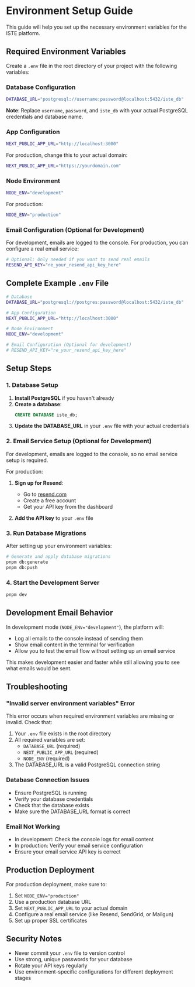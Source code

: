 # Environment Setup Guide

This guide will help you set up the necessary environment variables for the ISTE platform.

## Required Environment Variables

Create a `.env` file in the root directory of your project with the following variables:

### Database Configuration

```bash
DATABASE_URL="postgresql://username:password@localhost:5432/iste_db"
```

**Note**: Replace `username`, `password`, and `iste_db` with your actual PostgreSQL credentials and database name.

### App Configuration

```bash
NEXT_PUBLIC_APP_URL="http://localhost:3000"
```

For production, change this to your actual domain:

```bash
NEXT_PUBLIC_APP_URL="https://yourdomain.com"
```

### Node Environment

```bash
NODE_ENV="development"
```

For production:

```bash
NODE_ENV="production"
```

### Email Configuration (Optional for Development)

For development, emails are logged to the console. For production, you can configure a real email service:

```bash
# Optional: Only needed if you want to send real emails
RESEND_API_KEY="re_your_resend_api_key_here"
```

## Complete Example `.env` File

```bash
# Database
DATABASE_URL="postgresql://postgres:password@localhost:5432/iste_db"

# App Configuration
NEXT_PUBLIC_APP_URL="http://localhost:3000"

# Node Environment
NODE_ENV="development"

# Email Configuration (Optional for development)
# RESEND_API_KEY="re_your_resend_api_key_here"
```

## Setup Steps

### 1. Database Setup

1. **Install PostgreSQL** if you haven't already
2. **Create a database**:
    ```sql
    CREATE DATABASE iste_db;
    ```
3. **Update the DATABASE_URL** in your `.env` file with your actual credentials

### 2. Email Service Setup (Optional for Development)

For development, emails are logged to the console, so no email service setup is required.

For production:

1. **Sign up for Resend**:

    - Go to [resend.com](https://resend.com)
    - Create a free account
    - Get your API key from the dashboard

2. **Add the API key** to your `.env` file

### 3. Run Database Migrations

After setting up your environment variables:

```bash
# Generate and apply database migrations
pnpm db:generate
pnpm db:push
```

### 4. Start the Development Server

```bash
pnpm dev
```

## Development Email Behavior

In development mode (`NODE_ENV="development"`), the platform will:

- Log all emails to the console instead of sending them
- Show email content in the terminal for verification
- Allow you to test the email flow without setting up an email service

This makes development easier and faster while still allowing you to see what emails would be sent.

## Troubleshooting

### "Invalid server environment variables" Error

This error occurs when required environment variables are missing or invalid. Check that:

1. Your `.env` file exists in the root directory
2. All required variables are set:
    - `DATABASE_URL` (required)
    - `NEXT_PUBLIC_APP_URL` (required)
    - `NODE_ENV` (required)
3. The DATABASE_URL is a valid PostgreSQL connection string

### Database Connection Issues

- Ensure PostgreSQL is running
- Verify your database credentials
- Check that the database exists
- Make sure the DATABASE_URL format is correct

### Email Not Working

- In development: Check the console logs for email content
- In production: Verify your email service configuration
- Ensure your email service API key is correct

## Production Deployment

For production deployment, make sure to:

1. Set `NODE_ENV="production"`
2. Use a production database URL
3. Set `NEXT_PUBLIC_APP_URL` to your actual domain
4. Configure a real email service (like Resend, SendGrid, or Mailgun)
5. Set up proper SSL certificates

## Security Notes

- Never commit your `.env` file to version control
- Use strong, unique passwords for your database
- Rotate your API keys regularly
- Use environment-specific configurations for different deployment stages
